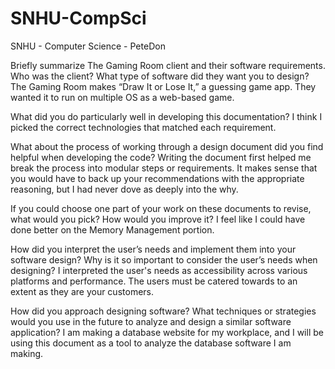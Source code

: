 # SNHU-CompSci
SNHU - Computer Science - PeteDon

Briefly summarize The Gaming Room client and their software requirements. Who was the client? What type of software did they want you to design?
The Gaming Room makes “Draw It or Lose It,” a guessing game app. They wanted it to run on multiple OS as a web-based game.

What did you do particularly well in developing this documentation?
I think I picked the correct technologies that matched each requirement.

What about the process of working through a design document did you find helpful when developing the code?
Writing the document first helped me break the process into modular steps or requirements. It makes sense that you would have to back up your recommendations with the appropriate reasoning, but I had never dove as deeply into the why.

If you could choose one part of your work on these documents to revise, what would you pick? How would you improve it?
I feel like I could have done better on the Memory Management portion.

How did you interpret the user’s needs and implement them into your software design? Why is it so important to consider the user’s needs when designing?
I interpreted the user's needs as accessibility across various platforms and performance. The users must be catered towards to an extent as they are your customers.

How did you approach designing software? What techniques or strategies would you use in the future to analyze and design a similar software application?
I am making a database website for my workplace, and I will be using this document as a tool to analyze the database software I am making.
